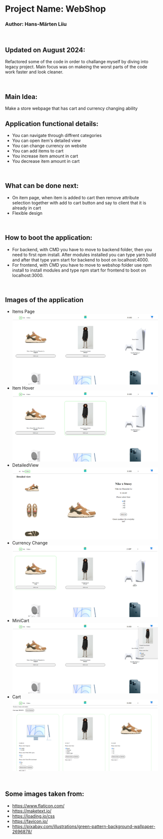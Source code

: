 # Project Name: WebShop

### Author: Hans-Märten Liiu

</br>

## Updated on August 2024:

Refactored some of the code in order to challange myself by diving into legacy project. Main focus was on makeing the worst parts of the code work faster and look cleaner.

</br>

## Main Idea:

Make a store webpage that has cart and currency changing ability

## Application functional details:

- You can navigate through diffrent categories
- You can open item's detailed view
- You can change currency on website
- You can add items to cart
- You increase item amount in cart
- You decrease item amount in cart

</br>

## What can be done next:

- On item page, when item is added to cart then remove attribute selection together with add to cart button and say to client that it is already in cart
- Flexible design

</br>

## How to boot the application:

- For backend, with CMD you have to move to backend folder, then you need to first npm install. After modules installed you can type yarn build and after that type yarn start for backend to boot on localhost:4000.
- For frontend, with CMD you have to move to webshop folder use npm install to install modules and type npm start for frontend to boot on localhost:3000.

</br>

## Images of the application

- Items Page
  ![Source code](pictures/ItemList.PNG)
- Item Hover
  ![Source code](pictures/ItemHover.png)
- DetailedView
  ![Source code](pictures/DetailedView.PNG)
- Currency Change
  ![Source code](pictures/CurrencyChange.PNG)
- MiniCart
  ![Source code](pictures/MiniCart.png)
- Cart
  ![Source code](pictures/Cart.PNG)

</br>

## Some images taken from:

- https://www.flaticon.com/
- https://maketext.io/
- https://loading.io/css
- https://favicon.io/
- https://pixabay.com/illustrations/green-pattern-background-wallpaper-2696878/
